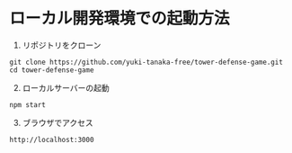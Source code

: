 # ローカル開発環境での起動方法
1. リポジトリをクローン
```
git clone https://github.com/yuki-tanaka-free/tower-defense-game.git
cd tower-defense-game
```

2. ローカルサーバーの起動
```
npm start
```

3. ブラウザでアクセス
```
http://localhost:3000
```